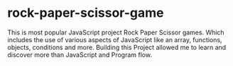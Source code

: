 # rock-paper-scissor-game
This is most popular JavaScript project Rock Paper Scissor games. Which includes the use of various aspects of JavaScript like an array, functions, 
objects, conditions and more. Building this Project allowed me to learn and discover more than JavaScript and Program flow. 
